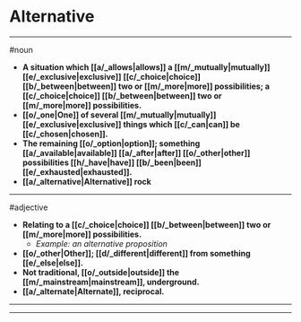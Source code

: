 # Alternative
---
#noun
- **A situation which [[a/_allows|allows]] a [[m/_mutually|mutually]] [[e/_exclusive|exclusive]] [[c/_choice|choice]] [[b/_between|between]] two or [[m/_more|more]] possibilities; a [[c/_choice|choice]] [[b/_between|between]] two or [[m/_more|more]] possibilities.**
- **[[o/_one|One]] of several [[m/_mutually|mutually]] [[e/_exclusive|exclusive]] things which [[c/_can|can]] be [[c/_chosen|chosen]].**
- **The remaining [[o/_option|option]]; something [[a/_available|available]] [[a/_after|after]] [[o/_other|other]] possibilities [[h/_have|have]] [[b/_been|been]] [[e/_exhausted|exhausted]].**
- **[[a/_alternative|Alternative]] rock**
---
#adjective
- **Relating to a [[c/_choice|choice]] [[b/_between|between]] two or [[m/_more|more]] possibilities.**
	- _Example: an alternative proposition_
- **[[o/_other|Other]]; [[d/_different|different]] from something [[e/_else|else]].**
- **Not traditional, [[o/_outside|outside]] the [[m/_mainstream|mainstream]], underground.**
- **[[a/_alternate|Alternate]], reciprocal.**
---
---
